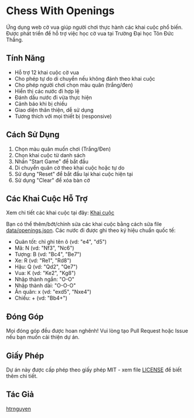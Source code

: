 # Chess With Openings

Ứng dụng web cờ vua giúp người chơi thực hành các khai cuộc phổ biến. Được phát triển để hỗ trợ việc học cờ vua tại Trường Đại học Tôn Đức Thắng.

## Tính Năng

- Hỗ trợ 12 khai cuộc cờ vua
- Cho phép tự do di chuyển nếu không đánh theo khai cuộc
- Cho phép người chơi chọn màu quân (trắng/đen)
- Hiển thị các nước đi hợp lệ
- Đánh dấu nước đi vừa thực hiện
- Cảnh báo khi bị chiếu
- Giao diện thân thiện, dễ sử dụng
- Tương thích với mọi thiết bị (responsive)

## Cách Sử Dụng

1. Chọn màu quân muốn chơi (Trắng/Đen)
2. Chọn khai cuộc từ danh sách
3. Nhấn "Start Game" để bắt đầu
4. Di chuyển quân cờ theo khai cuộc hoặc tự do
5. Sử dụng "Reset" để bắt đầu lại khai cuộc hiện tại
6. Sử dụng "Clear" để xóa bàn cờ

## Các Khai Cuộc Hỗ Trợ

Xem chi tiết các khai cuộc tại đây: [Khai cuộc](./document/Khai_cuoc.pdf)

Bạn có thể thêm/bớt/chỉnh sửa các khai cuộc bằng cách sửa file [data/openings.json](data/openings.json). Các nước đi được ghi theo ký hiệu chuẩn quốc tế:

- Quân tốt: chỉ ghi tên ô (vd: "e4", "d5")
- Mã: N (vd: "Nf3", "Nc6")
- Tượng: B (vd: "Bc4", "Be7")
- Xe: R (vd: "Re1", "Rd8")
- Hậu: Q (vd: "Qd2", "Qe7")
- Vua: K (vd: "Ke2", "Kg8")
- Nhập thành ngắn: "O-O"
- Nhập thành dài: "O-O-O"
- Ăn quân: x (vd: "exd5", "Nxe4")
- Chiếu: + (vd: "Bb4+")

## Đóng Góp

Mọi đóng góp đều được hoan nghênh! Vui lòng tạo Pull Request hoặc Issue nếu bạn muốn cải thiện dự án.

## Giấy Phép

Dự án này được cấp phép theo giấy phép MIT - xem file [LICENSE](LICENSE) để biết thêm chi tiết.

## Tác Giả

[htrnguyen](https://github.com/htrnguyen)
